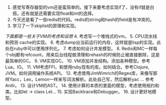 1. 感觉写寄存器型的vm还是蛮简单的。接下来要考虑实现if了，没有if就是白搭。还有就是还需要实现float和int的选择。
2. 今天还是看了一些redis的代码。redis的string和hash的field是有冲突的。
3. 学习了一下skiplist的原理和实现。


*下面都是一些关于VM的考虑和设想*
4. 考虑写一个堆栈式的vm。
5. CPU流水线和预测 cache的实现。
6. 考虑dump出当前运行的内存，这样就是lisp的实现。此处在ruby中可以使用序列化。
7. 考虑如何设计并发模型。
8. Redis和MC一样每个obj都有refcount，用来后台线程做清理和rehash的时候防止被直接删除，这是最简单的GC。
9. VM实现GC。
10. VM添加并发结构。添加各种模型。参考Lua，IO。
11. VM考虑FFI，和使用ruby现有的库。如何结合。参考Clojure, JVM。如何调用操作系统API。
12. 考虑使用JimWimrich的Regex库，来像写那样Yacc，Lex，Lemon一样来写词法解析。此处自己写，然后解析yac
... 参考Antlr。
13. 设计VM的AST。
14. 使用计算的本质的里面的模型，考虑使用规约和类。比如let -> class Let...
15. 实现Backtrace和Debugger。
16. 设计更好地模型。
